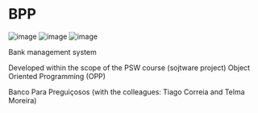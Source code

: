 # BPP

![image](https://user-images.githubusercontent.com/78873689/150690656-a6b582f8-ff6c-4581-981b-26a9ac076704.png)
![image](https://user-images.githubusercontent.com/78873689/150690663-8a148796-4565-4322-9885-97485e456a35.png)
![image](https://user-images.githubusercontent.com/78873689/150690696-00a0def1-27f6-4921-a0ad-56cd714808ac.png)

Bank management system

Developed within the scope of the PSW course (sojtware project)
Object Oriented Programming (OPP)


Banco Para Preguiçosos
(with the colleagues: Tiago Correia and Telma Moreira)
